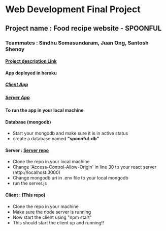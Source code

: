 # Web Development Final Project 

## Project name : Food recipe website - SPOONFUL

### Teammates : Sindhu Somasundaram, Juan Ong, Santosh Shenoy

#### [Project description Link](https://docs.google.com/document/d/102xJMXNKx1h6x7AtYfZVUE1VaehhDnH0cfqqWm6TzHE/edit?usp=sharing)

#### App deployed in heroku
##### [Client App](https://spoonful-client-react.herokuapp.com)
##### [Server App](https://spoonful-server-node.herokuapp.com/api/internal/users)

#### To run the app in your local machine

#### Database (mongodb)
- Start your mongodb and make sure it is in active status
- create a database named **"spoonful-db"**

#### Server : [Server repo](https://github.com/juanong/wbdv-finalproject-server-node/)
- Clone the repo in your local machine 
- Change 'Access-Control-Allow-Origin' in line 30 to your react server (http://localhost:3000)
- Change mongodb uri in .env file to your local mongodb
- run the server.js

#### Client : (This repo)
- Clone the repo in your machine
- Make sure the node server is running
- Now start the client using "npm start" 
- This should start the client up and running!!
